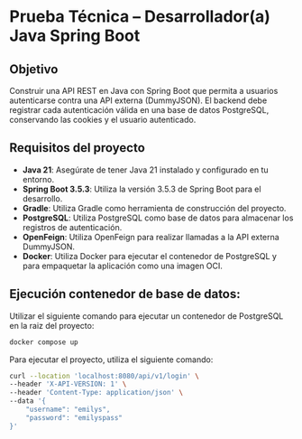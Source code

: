 
# Prueba Técnica – Desarrollador(a) Java Spring Boot

## Objetivo
Construir una API REST en Java con Spring Boot que permita a usuarios autenticarse contra una API externa (DummyJSON). El backend debe registrar cada autenticación válida en una base de datos PostgreSQL, conservando las cookies y el usuario autenticado.


## Requisitos del proyecto

- **Java 21**: Asegúrate de tener Java 21 instalado y configurado en tu entorno.
- **Spring Boot 3.5.3**: Utiliza la versión 3.5.3 de Spring Boot para el desarrollo.
- **Gradle**: Utiliza Gradle como herramienta de construcción del proyecto.
- **PostgreSQL**: Utiliza PostgreSQL como base de datos para almacenar los registros de autenticación.
- **OpenFeign**: Utiliza OpenFeign para realizar llamadas a la API externa DummyJSON.
- **Docker**: Utiliza Docker para ejecutar el contenedor de PostgreSQL
  y para empaquetar la aplicación como una imagen OCI.

## Ejecución contenedor de base de datos:
Utilizar el siguiente comando para ejecutar un contenedor de PostgreSQL en la raiz del proyecto:

```bash
docker compose up
```

Para ejecutar el proyecto, utiliza el siguiente comando:

```bash
curl --location 'localhost:8080/api/v1/login' \
--header 'X-API-VERSION: 1' \
--header 'Content-Type: application/json' \
--data '{
    "username": "emilys",
    "password": "emilyspass"
}'
```
